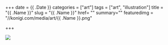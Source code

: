 +++
date = {{ .Date }}
categories = ["art"]
tags = ["art", "illustration"]
title = "{{ .Name }}"
slug = "{{ .Name }}"
href= ""
summary=""
featuredimg = "//konigi.com/media/art/{{ .Name }}.png"

+++

<img src="//konigi.com/media/art/{{ .Name }}.png" />
